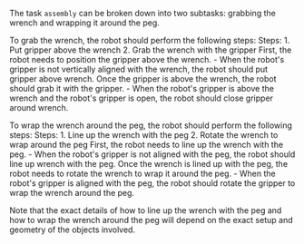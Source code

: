 The task `assembly` can be broken down into two subtasks: grabbing the wrench and wrapping it around the peg.

To grab the wrench, the robot should perform the following steps:
    Steps: 1. Put gripper above the wrench  2. Grab the wrench with the gripper
    First, the robot needs to position the gripper above the wrench.
    - When the robot's gripper is not vertically aligned with the wrench, the robot should put gripper above wrench.
    Once the gripper is above the wrench, the robot should grab it with the gripper.
    - When the robot's gripper is above the wrench and the robot's gripper is open, the robot should close gripper around wrench.

To wrap the wrench around the peg, the robot should perform the following steps:
    Steps: 1. Line up the wrench with the peg  2. Rotate the wrench to wrap around the peg
    First, the robot needs to line up the wrench with the peg.
    - When the robot's gripper is not aligned with the peg, the robot should line up wrench with the peg.
    Once the wrench is lined up with the peg, the robot needs to rotate the wrench to wrap it around the peg.
    - When the robot's gripper is aligned with the peg, the robot should rotate the gripper to wrap the wrench around the peg.

Note that the exact details of how to line up the wrench with the peg and how to wrap the wrench around the peg will depend on the exact setup and geometry of the objects involved.